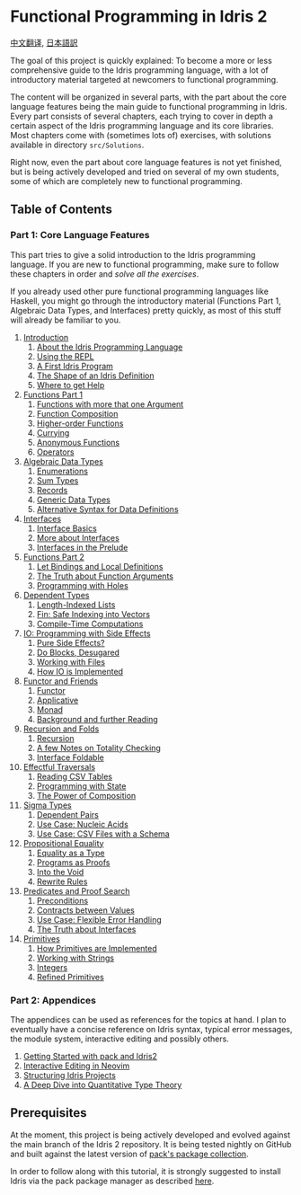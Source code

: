 # Functional Programming in Idris 2

[中文翻译](https://github.com/running-grass/idris2-tutorial-zh/blob/main/translation/README.md),
[日本語訳](https://github.com/gemmaro/idris2-tutorial/blob/ja/translation/ja/README.md)

The goal of this project is quickly explained: To become a more
or less comprehensive guide to the Idris programming language,
with a lot of introductory material targeted at newcomers to
functional programming.

The content will be organized in several parts, with the part
about the core language features being the main guide to
functional programming in Idris. Every part consists of several
chapters, each trying to cover in depth a certain aspect
of the Idris programming language and its core libraries. Most
chapters come with (sometimes lots of) exercises, with
solutions available in directory `src/Solutions`.

Right now, even the part about core language features is not
yet finished, but is being actively developed and tried on
several of my own students, some of which are completely
new to functional programming.

## Table of Contents

### Part 1: Core Language Features

This part tries to give a solid introduction to the
Idris programming language. If you are new to functional programming,
make sure to follow these chapters in order and *solve all the
exercises*.

If you already used other pure functional programming languages like
Haskell, you might go through the introductory material (Functions Part 1,
Algebraic Data Types, and Interfaces) pretty quickly, as most of this
stuff will already be familiar to you.

1. [Introduction](src/Tutorial/Intro.md)
   1. [About the Idris Programming Language](src/Tutorial/Intro.md#about-the-idris-programming-language)
   2. [Using the REPL](src/Tutorial/Intro.md#using-the-repl)
   3. [A First Idris Program](src/Tutorial/Intro.md#a-first-idris-program)
   4. [The Shape of an Idris Definition](src/Tutorial/Intro.md#the-shape-of-an-idris-definition)
   5. [Where to get Help](src/Tutorial/Intro.md#where-to-get-help)
2. [Functions Part 1](src/Tutorial/Functions1.md)
   1. [Functions with more that one Argument](src/Tutorial/Functions1.md#functions-with-more-that-one-argument)
   2. [Function Composition](src/Tutorial/Functions1.md#function-composition)
   3. [Higher-order Functions](src/Tutorial/Functions1.md#higher-order-functions)
   4. [Currying](src/Tutorial/Functions1.md#currying)
   5. [Anonymous Functions](src/Tutorial/Functions1.md#anonymous-functions)
   6. [Operators](src/Tutorial/Functions1.md#operators)
3. [Algebraic Data Types](src/Tutorial/DataTypes.md)
   1. [Enumerations](src/Tutorial/DataTypes.md#enumerations)
   2. [Sum Types](src/Tutorial/DataTypes.md#sum-types)
   3. [Records](src/Tutorial/DataTypes.md#records)
   4. [Generic Data Types](src/Tutorial/DataTypes.md#generic-data-types)
   5. [Alternative Syntax for Data Definitions](src/Tutorial/DataTypes.md#alternative-syntax-for-data-definitions)
4. [Interfaces](src/Tutorial/Interfaces.md)
   1. [Interface Basics](src/Tutorial/Interfaces.md#interface-basics)
   2. [More about Interfaces](src/Tutorial/Interfaces.md#more-about-interfaces)
   3. [Interfaces in the Prelude](src/Tutorial/Interfaces.md#interfaces-in-the-prelude)
5. [Functions Part 2](src/Tutorial/Functions2.md)
   1. [Let Bindings and Local Definitions](src/Tutorial/Functions2.md#let-bindings-and-local-definitions)
   2. [The Truth about Function Arguments](src/Tutorial/Functions2.md#the-truth-about-function-arguments)
   3. [Programming with Holes](src/Tutorial/Functions2.md#programming-with-holes)
6. [Dependent Types](src/Tutorial/Dependent.md)
   1. [Length-Indexed Lists](src/Tutorial/Dependent.md#length-indexed-lists)
   2. [Fin: Safe Indexing into Vectors](src/Tutorial/Dependent.md#fin-safe-indexing-into-vectors)
   3. [Compile-Time Computations](src/Tutorial/Dependent.md#compile-time-computations)
7. [IO: Programming with Side Effects](src/Tutorial/IO.md)
   1. [Pure Side Effects?](src/Tutorial/IO.md#pure-side-effects)
   2. [Do Blocks, Desugared](src/Tutorial/IO.md#do-blocks-desugared)
   3. [Working with Files](src/Tutorial/IO.md#working-with-files)
   4. [How IO is Implemented](src/Tutorial/IO.md#how-io-is-implemented)
8. [Functor and Friends](src/Tutorial/Functor.md)
   1. [Functor](src/Tutorial/Functor.md#functor)
   2. [Applicative](src/Tutorial/Functor.md#applicative)
   3. [Monad](src/Tutorial/Functor.md#monad)
   4. [Background and further Reading](src/Tutorial/Functor.md#background-and-further-reading)
9. [Recursion and Folds](src/Tutorial/Folds.md)
   1. [Recursion](src/Tutorial/Folds.md#recursion)
   2. [A few Notes on Totality Checking](src/Tutorial/Folds.md#a-few-notes-on-totality-checking)
   3. [Interface Foldable](src/Tutorial/Folds.md#interface-foldable)
10. [Effectful Traversals](src/Tutorial/Traverse.md)
    1. [Reading CSV Tables](src/Tutorial/Traverse.md#reading-csv-tables)
    2. [Programming with State](src/Tutorial/Traverse.md#programming-with-state)
    3. [The Power of Composition](src/Tutorial/Traverse.md#the-power-of-composition)
11. [Sigma Types](src/Tutorial/DPair.md)
    1. [Dependent Pairs](src/Tutorial/DPair.md#dependent-pairs)
    2. [Use Case: Nucleic Acids](src/Tutorial/DPair.md#use-case-nucleic-acids)
    3. [Use Case: CSV Files with a Schema](src/Tutorial/DPair.md#use-case-csv-files-with-a-schema)
12. [Propositional Equality](src/Tutorial/Eq.md)
    1. [Equality as a Type](src/Tutorial/Eq.md#equality-as-a-type)
    2. [Programs as Proofs](src/Tutorial/Eq.md#programs-as-proofs)
    3. [Into the Void](src/Tutorial/Eq.md#into-the-void)
    4. [Rewrite Rules](src/Tutorial/Eq.md#rewrite-rules)
13. [Predicates and Proof Search](src/Tutorial/Predicates.md)
    1. [Preconditions](src/Tutorial/Predicates.md#preconditions)
    2. [Contracts between Values](src/Tutorial/Predicates.md#contracts-between-values)
    3. [Use Case: Flexible Error Handling](src/Tutorial/Predicates.md#use-case-flexible-error-handling)
    4. [The Truth about Interfaces](src/Tutorial/Predicates.md#the-truth-about-interfaces)
14. [Primitives](src/Tutorial/Prim.md)
    1. [How Primitives are Implemented](src/Tutorial/Prim.md#how-primitives-are-implemented)
    2. [Working with Strings](src/Tutorial/Prim.md#working-with-strings)
    3. [Integers](src/Tutorial/Prim.md#integers)
    4. [Refined Primitives](src/Tutorial/Prim.md#refined-primitives)

### Part 2: Appendices

The appendices can be used as references for the topics at
hand. I plan to eventually have a concise reference on Idris
syntax, typical error messages, the module system, interactive
editing and possibly others.

1. [Getting Started with pack and Idris2](src/Appendices/Install.md)
2. [Interactive Editing in Neovim](src/Appendices/Neovim.md)
3. [Structuring Idris Projects](src/Appendices/Projects.md)
4. [A Deep Dive into Quantitative Type Theory](src/Appendices/QTT.md)

## Prerequisites

At the moment, this project is being actively developed and
evolved against the main branch of the Idris 2 repository.
It is being tested nightly on GitHub and built against
the latest version of [pack's package collection](https://github.com/stefan-hoeck/idris2-pack-db).

In order to follow along with this tutorial, it is strongly suggested to install
Idris via the pack package manager as described [here](src/Appendices/Install.md).
